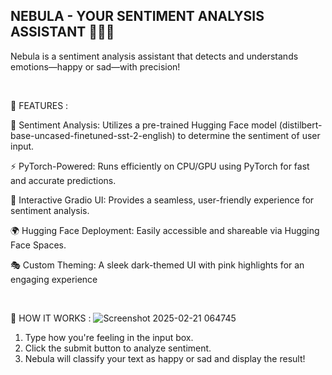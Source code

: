 ## NEBULA - YOUR SENTIMENT ANALYSIS ASSISTANT 🚀💡💬


Nebula is a sentiment analysis assistant that detects and understands emotions—happy or sad—with precision!


&nbsp;

🌟 FEATURES :

🧠 Sentiment Analysis: Utilizes a pre-trained Hugging Face model (distilbert-base-uncased-finetuned-sst-2-english) to determine the sentiment of user input.

⚡ PyTorch-Powered: Runs efficiently on CPU/GPU using PyTorch for fast and accurate predictions.

🎨 Interactive Gradio UI: Provides a seamless, user-friendly experience for sentiment analysis.

🌍 Hugging Face Deployment: Easily accessible and shareable via Hugging Face Spaces.

🎭 Custom Theming: A sleek dark-themed UI with pink highlights for an engaging experience

&nbsp;

🚀 HOW IT WORKS :
![Screenshot 2025-02-21 064745](https://github.com/user-attachments/assets/26e3857d-8412-4721-a6df-51b28ed04eb7)

1. Type how you're feeling in the input box.
2. Click the submit button to analyze sentiment.
3. Nebula will classify your text as happy or sad and display the result!
